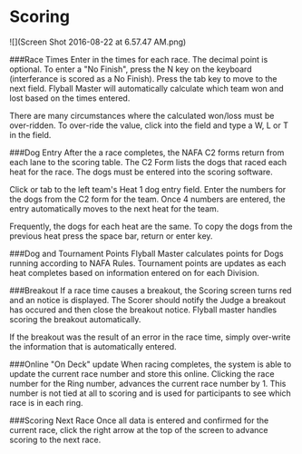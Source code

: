 # Scoring

![](Screen Shot 2016-08-22 at 6.57.47 AM.png)


###Race Times
Enter in the times for each race. The decimal point is optional. To enter a "No Finish", press the N key on the keyboard (interferance is scored as a No Finish). Press the tab key to move to the next field. Flyball Master will automatically calculate which team won and lost based on the times entered.

There are many circumstances where the calculated won/loss must be over-ridden. To over-ride the value, click into the field and type a W, L or T in the field.

###Dog Entry
After the a race completes, the NAFA C2 forms return from each lane to the scoring table. The C2 Form lists the dogs that raced each heat for the race. The dogs must be entered into the scoring software.

Click or tab to the left team's Heat 1 dog entry field. Enter the numbers for the dogs from the C2 form for the team. Once 4 numbers are entered, the entry automatically moves to the next heat for the team.

Frequently, the dogs for each heat are the same. To copy the dogs from the previous heat press the space bar, return or enter key.

###Dog and Tournament Points
Flyball Master calculates points for Dogs running according to NAFA Rules. Tournament points are updates as each heat completes based on information entered on for each Division.

###Breakout
If a race time causes a breakout, the Scoring screen turns red and an notice is displayed. The Scorer should notify the Judge a breakout has occured and then close the breakout notice. Flyball master handles scoring the breakout automatically.

If the breakout was the result of an error in the race time, simply over-write the information that is automatically entered. 

###Online "On Deck" update
When racing completes, the system is able to update the current race number and store this online. Clicking the race number for the Ring number, advances the current race number by 1. This number is not tied at all to scoring and is used for participants to see which race is in each ring.

###Scoring Next Race
Once all data is entered and confirmed for the current race, click the right arrow at the top of the screen to advance scoring to the next race.


